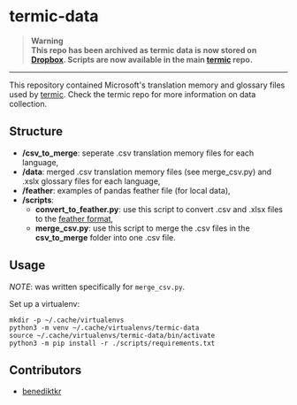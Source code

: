 # termic-data

> **Warning** <br>
> **This repo has been archived as termic data is now stored on [Dropbox](https://www.dropbox.com/sh/5oh21rhlmrp7rip/AAB_F2Q9wboJlopMZVTMKD5Ya?dl=0). Scripts are now available in the main [termic](https://github.com/Spidersouris/termic) repo.**

___

This repository contained Microsoft's translation memory and glossary files used by [termic](https://github.com/Spidersouris/termic). Check the termic repo for more information on data collection.

## Structure

- **/csv_to_merge**: seperate .csv translation memory files for each language,
- **/data**: merged .csv translation memory files (see merge_csv.py) and .xslx glossary files for each language,
- **/feather**: examples of pandas feather file (for local data),
- **/scripts**:
  - **convert_to_feather.py**: use this script to convert .csv and .xlsx files to the [feather format](https://arrow.apache.org/docs/python/feather.html),
  - **merge_csv.py**: use this script to merge the .csv files in the **csv_to_merge** folder into one .csv file.

## Usage

_NOTE_: was written specifically for `merge_csv.py`.

Set up a virtualenv:

```
mkdir -p ~/.cache/virtualenvs
python3 -m venv ~/.cache/virtualenvs/termic-data
source ~/.cache/virtualenvs/termic-data/bin/activate
python3 -m pip install -r ./scripts/requirements.txt
```

## Contributors

- [benediktkr](https://github.com/benediktkr)
